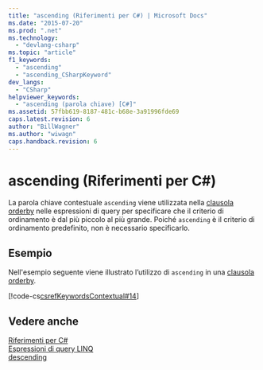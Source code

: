```yaml
---
title: "ascending (Riferimenti per C#) | Microsoft Docs"
ms.date: "2015-07-20"
ms.prod: ".net"
ms.technology: 
  - "devlang-csharp"
ms.topic: "article"
f1_keywords: 
  - "ascending"
  - "ascending_CSharpKeyword"
dev_langs: 
  - "CSharp"
helpviewer_keywords: 
  - "ascending (parola chiave) [C#]"
ms.assetid: 57fbb619-8187-481c-b68e-3a91996fde69
caps.latest.revision: 6
author: "BillWagner"
ms.author: "wiwagn"
caps.handback.revision: 6
---
```

# ascending (Riferimenti per C#)
La parola chiave contestuale `ascending` viene utilizzata nella [clausola orderby](../../../csharp/language-reference/keywords/orderby-clause.md) nelle espressioni di query per specificare che il criterio di ordinamento è dal più piccolo al più grande.  Poiché `ascending` è il criterio di ordinamento predefinito, non è necessario specificarlo.  
  
## Esempio  
 Nell'esempio seguente viene illustrato l’utilizzo di `ascending` in una [clausola orderby](../../../csharp/language-reference/keywords/orderby-clause.md).  
  
 [!code-cs[csrefKeywordsContextual#14](../../../csharp/language-reference/keywords/codesnippet/CSharp/ascending_1.cs)]  
  
## Vedere anche  
 [Riferimenti per C\#](../../../csharp/language-reference/index.md)   
 [Espressioni di query LINQ](../../../csharp/programming-guide/linq-query-expressions/index.md)   
 [descending](../../../csharp/language-reference/keywords/descending.md)